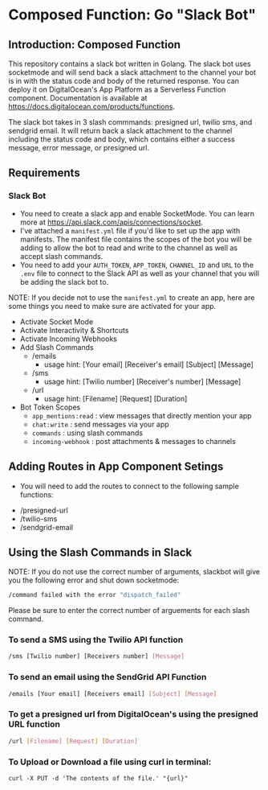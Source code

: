 # Composed Function: Go "Slack Bot"

## Introduction: Composed Function

This repository contains a slack bot written in Golang. The slack bot uses socketmode and will send back a slack attachment to the channel your bot is in with the status code and body of the returned response. You can deploy it on DigitalOcean's App Platform as a Serverless Function component. Documentation is available at https://docs.digitalocean.com/products/functions.

The slack bot takes in 3 slash commmands: presigned url, twilio sms, and sendgrid email. It will return back a slack attachment to the channel including the status code and body, which contains either a success message, error message, or presigned url. 

## Requirements

### Slack Bot

* You need to create a slack app and enable SocketMode. You can learn more at https://api.slack.com/apis/connections/socket. 
* I've attached a `manifest.yml` file if you'd like to set up the app with manifests. The manifest file contains the scopes of the bot you will be adding to allow the bot to read and write to the channel as well as accept slash commands.
* You need to add your `AUTH_TOKEN`, `APP_TOKEN`, `CHANNEL_ID` and `URL` to the `.env` file to connect to the Slack API as well as your channel that you will be adding the slack bot to.

NOTE: If you decide not to use the `manifest.yml` to create an app, here are some things you need to make sure are activated for your app.
- Activate Socket Mode
- Activate Interactivity & Shortcuts
- Activate Incoming Webhooks
- Add Slash Commands
    - /emails
        - usage hint: [Your email] [Receiver's email] [Subject] [Message]
    - /sms
        - usage hint: [Twilio number] [Receiver's number] [Message]
    - /url
        - usage hint: [Filename] [Request] [Duration]
- Bot Token Scopes
    - `app_mentions:read` : view messages that directly mention your app
    - `chat:write` : send messages via your app
    - `commands` : using slash commands
    - `incoming-webhook` : post attachments & messages to channels

## Adding Routes in App Component Setings
* You will need to add the routes to connect to the following sample functions:
- /presigned-url
- /twilio-sms
- /sendgrid-email

## Using the Slash Commands in Slack

NOTE: If you do not use the correct number of arguments, slackbot will give you the following error and shut down socketmode:
```bash
/command failed with the error "dispatch_failed"
```
Please be sure to enter the correct number of arguements for each slash command.

### To send a SMS using the Twilio API function

```bash
/sms [Twilio number] [Receivers number] [Message]
```

### To send an email using the SendGrid API Function

```bash
/emails [Your email] [Receivers email] [Subject] [Message]
```

### To get a presigned url from DigitalOcean's using the presigned URL function

```bash
/url [Filename] [Request] [Duration]
```

### To Upload or Download a file using curl in terminal:
```
curl -X PUT -d 'The contents of the file.' "{url}"
```